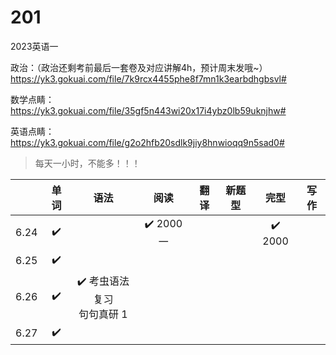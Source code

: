 # 201
2023英语一





政治：（政治还剩考前最后一套卷及对应讲解4h，预计周末发哦~）
https://yk3.gokuai.com/file/7k9rcx4455phe8f7mn1k3earbdhgbsvl#

数学点睛：
https://yk3.gokuai.com/file/35gf5n443wi20x17i4ybz0lb59uknjhw#

英语点睛：
https://yk3.gokuai.com/file/g2o2hfb20sdlk9jiy8hnwioqq9n5sad0#











> 每天一小时，不能多！！！

|      | 单词 |              语法              |   阅读    | 翻译 | 新题型 |  完型  | 写作 |
| :--: | :--: | :----------------------------: | :-------: | :--: | :----: | :----: | :--: |
| 6.24 |  ✔️   |                                | ✔️ 2000 一 |      |        | ✔️ 2000 |      |
| 6.25 |  ✔️   |                                |           |      |        |        |      |
| 6.26 |  ✔️   | ✔️ 考虫语法复习<br />句句真研 1 |           |      |        |        |      |
| 6.27 |  ✔️   |                                |           |      |        |        |      |

































